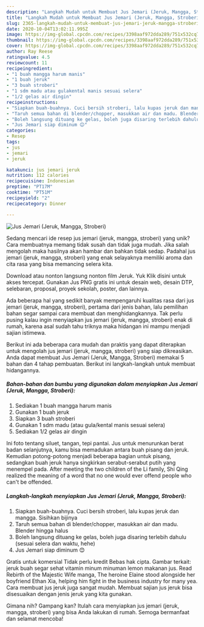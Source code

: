 ```yaml
---
description: "Langkah Mudah untuk Membuat Jus Jemari (Jeruk, Mangga, Stroberi) yang Bisa Manjain Lidah"
title: "Langkah Mudah untuk Membuat Jus Jemari (Jeruk, Mangga, Stroberi) yang Bisa Manjain Lidah"
slug: 2365-langkah-mudah-untuk-membuat-jus-jemari-jeruk-mangga-stroberi-yang-bisa-manjain-lidah
date: 2020-10-04T13:02:11.995Z
image: https://img-global.cpcdn.com/recipes/3398aaf972dda289/751x532cq70/jus-jemari-jeruk-mangga-stroberi-foto-resep-utama.jpg
thumbnail: https://img-global.cpcdn.com/recipes/3398aaf972dda289/751x532cq70/jus-jemari-jeruk-mangga-stroberi-foto-resep-utama.jpg
cover: https://img-global.cpcdn.com/recipes/3398aaf972dda289/751x532cq70/jus-jemari-jeruk-mangga-stroberi-foto-resep-utama.jpg
author: Ray Reese
ratingvalue: 4.5
reviewcount: 11
recipeingredient:
- "1 buah mangga harum manis"
- "1 buah jeruk"
- "3 buah stroberi"
- "1 sdm madu atau gulakental manis sesuai selera"
- "1/2 gelas air dingin"
recipeinstructions:
- "Siapkan buah-buahnya. Cuci bersih stroberi, lalu kupas jeruk dan mangga. Sisihkan bijinya"
- "Taruh semua bahan di blender/chopper, masukkan air dan madu. Blender hingga halus"
- "Boleh langsung dituang ke gelas, boleh juga disaring terlebih dahulu (sesuai selera dan waktu, hehe)"
- "Jus Jemari siap diminum 😊"
categories:
- Resep
tags:
- jus
- jemari
- jeruk

katakunci: jus jemari jeruk 
nutrition: 112 calories
recipecuisine: Indonesian
preptime: "PT17M"
cooktime: "PT51M"
recipeyield: "2"
recipecategory: Dinner

---
```



![Jus Jemari (Jeruk, Mangga, Stroberi)](https://img-global.cpcdn.com/recipes/3398aaf972dda289/751x532cq70/jus-jemari-jeruk-mangga-stroberi-foto-resep-utama.jpg)

Sedang mencari ide resep jus jemari (jeruk, mangga, stroberi) yang unik? Cara membuatnya memang tidak susah dan tidak juga mudah. Jika salah mengolah maka hasilnya akan hambar dan bahkan tidak sedap. Padahal jus jemari (jeruk, mangga, stroberi) yang enak selayaknya memiliki aroma dan cita rasa yang bisa memancing selera kita.

Download atau nonton langsung nonton film Jeruk. Yuk Klik disini untuk akses tercepat. Gunakan Jus PNG gratis ini untuk desain web, desain DTP, selebaran, proposal, proyek sekolah, poster, dan lainnya.

Ada beberapa hal yang sedikit banyak mempengaruhi kualitas rasa dari jus jemari (jeruk, mangga, stroberi), pertama dari jenis bahan, lalu pemilihan bahan segar sampai cara membuat dan menghidangkannya. Tak perlu pusing kalau ingin menyiapkan jus jemari (jeruk, mangga, stroberi) enak di rumah, karena asal sudah tahu triknya maka hidangan ini mampu menjadi sajian istimewa.


Berikut ini ada beberapa cara mudah dan praktis yang dapat diterapkan untuk mengolah jus jemari (jeruk, mangga, stroberi) yang siap dikreasikan. Anda dapat membuat Jus Jemari (Jeruk, Mangga, Stroberi) memakai 5 bahan dan 4 tahap pembuatan. Berikut ini langkah-langkah untuk membuat hidangannya.

<!--inarticleads1-->

##### Bahan-bahan dan bumbu yang digunakan dalam menyiapkan Jus Jemari (Jeruk, Mangga, Stroberi):

1. Sediakan 1 buah mangga harum manis
1. Gunakan 1 buah jeruk
1. Siapkan 3 buah stroberi
1. Gunakan 1 sdm madu (atau gula/kental manis sesuai selera)
1. Sediakan 1/2 gelas air dingin


Ini foto tentang siluet, tangan, tepi pantai. Jus untuk menurunkan berat badan selanjutnya, kamu bisa memadukan antara buah pisang dan jeruk. Kemudian potong-potong menjadi beberapa bagian untuk pisang, sedangkan buah jeruk hanya singkirkan serabut-serabut putih yang menempel pada. After meeting the two children of the Li family, Shi Qing realized the meaning of a word that no one would ever offend people who can&#39;t be offended. 

<!--inarticleads2-->

##### Langkah-langkah menyiapkan Jus Jemari (Jeruk, Mangga, Stroberi):

1. Siapkan buah-buahnya. Cuci bersih stroberi, lalu kupas jeruk dan mangga. Sisihkan bijinya
1. Taruh semua bahan di blender/chopper, masukkan air dan madu. Blender hingga halus
1. Boleh langsung dituang ke gelas, boleh juga disaring terlebih dahulu (sesuai selera dan waktu, hehe)
1. Jus Jemari siap diminum 😊


Gratis untuk komersial Tidak perlu kredit Bebas hak cipta. Gambar terkait: jeruk buah segar sehat vitamin minum minuman lemon makanan jus. Read Rebirth of the Majestic Wife manga, The heroine Elaine stood alongside her boyfriend Ethan Xia, helping him fight in the business industry for many yea. Cara membuat jus jeruk juga sangat mudah. Membuat sajian jus jeruk bisa disesuaikan dengan jenis jeruk yang kita gunakan. 

Gimana nih? Gampang kan? Itulah cara menyiapkan jus jemari (jeruk, mangga, stroberi) yang bisa Anda lakukan di rumah. Semoga bermanfaat dan selamat mencoba!
